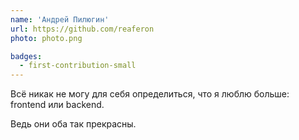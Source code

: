 ```yaml
---
name: 'Андрей Пилюгин'
url: https://github.com/reaferon
photo: photo.png

badges:
  - first-contribution-small
---
```


Всё никак не могу для себя определиться, что я люблю больше: frontend или backend.

Ведь они оба так прекрасны.
